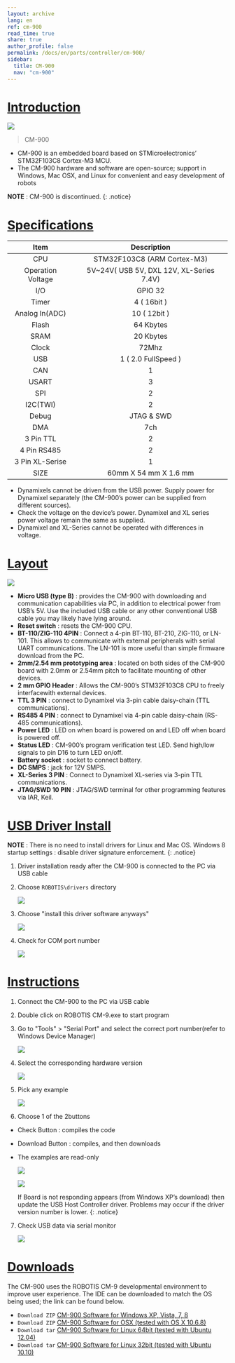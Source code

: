 ```yaml
---
layout: archive
lang: en
ref: cm-900
read_time: true
share: true
author_profile: false
permalink: /docs/en/parts/controller/cm-900/
sidebar:
  title: CM-900
  nav: "cm-900"
---
```


# [Introduction](#introduction)

![](/assets/images/parts/controller/cm-900/cm-900_product.jpg)

> CM-900

- CM-900 is an embedded board based on STMicroelectronics’ STM32F103C8 Cortex-M3 MCU.
- The CM-900 hardware and software are open-source; support in Windows, Mac OSX, and Linux for convenient and easy development of robots

**NOTE** : CM-900 is discontinued.
{: .notice}

# [Specifications](#specifications)

|Item|Description|
|:---:|:---:|
|CPU|STM32F103C8 (ARM Cortex-M3)|
|Operation  Voltage|5V~24V( USB 5V, DXL 12V, XL-Series 7.4V)|
|I/O|GPIO 32|
|Timer|4 ( 16bit )|
|Analog In(ADC)|10 ( 12bit )|
|Flash|64 Kbytes|
|SRAM|20 Kbytes|
|Clock|72Mhz|
|USB|1 ( 2.0 FullSpeed )|
|CAN|1|
|USART|3|
|SPI|2|
|I2C(TWI)|2|
|Debug|JTAG & SWD|
|DMA|7ch|
|3 Pin TTL|2|
|4 Pin RS485|2|
|3 Pin XL-Serise|1|
|SIZE|60mm X 54 mm X 1.6 mm|


- Dynamixels cannot be driven from the USB power. Supply power for Dynamixel separately (the CM-900’s power can be supplied from different sources).
- Check the voltage on the device’s power. Dynamixel and XL series power voltage remain the same as supplied.
- Dynamixel and XL-Series cannot be operated with differences in voltage.

# [Layout](#layout)

![](/assets/images/parts/controller/cm-900/cm-900_01.png)

- **Micro USB (type B)** : provides the CM-900 with downloading and communication capabilities via PC, in addition to electrical power from USB’s 5V. Use the included USB cable or any other conventional USB cable you may likely have lying around.
- **Reset switch** : resets the CM-900 CPU.
- **BT-110/ZIG-110 4PIN** : Connect a 4-pin BT-110, BT-210, ZIG-110, or LN-101. This allows to communicate with external peripherals with serial UART communications. The LN-101 is more useful than simple firmware download from the PC.
- **2mm/2.54 mm prototyping area** : located on both sides of the CM-900 board with 2.0mm or 2.54mm pitch to facilitate mounting of other devices.
- **2 mm GPIO Header** :  Allows the CM-900’s STM32F103C8 CPU to freely interfacewith external devices.
- **TTL 3 PIN** : connect to Dynamixel via 3-pin cable daisy-chain (TTL communications).
- **RS485 4 PIN** : connect to Dynamixel via 4-pin cable daisy-chain (RS-485 communications).
- **Power LED** : LED on when board is powered on and LED off when board is powered off.
- **Status LED** : CM-900’s program verification test LED. Send high/low signals to pin D16 to turn LED on/off.
- **Battery socket** : socket to connect battery.
- **DC SMPS** : jack for 12V SMPS.
- **XL-Series 3 PIN** : Connect to Dynamixel XL-series via 3-pin TTL communications.
- **JTAG/SWD 10 PIN** : JTAG/SWD terminal for other programming features via IAR, Keil.

# [USB Driver Install](#usb-driver-install)

**NOTE** : There is no need to install drivers for Linux and Mac OS. Windows 8 startup settings : disable driver signature enforcement.
{: .notice}
 
1. Driver installation ready after the CM-900 is connected to the PC via USB cable
 
2. Choose `ROBOTIS\drivers` directory

    ![](/assets/images/parts/controller/cm-900/cm-900_02.gif)
 
3. Choose "install this driver software anyways"

    ![](/assets/images/parts/controller/cm-900/cm-900_03.gif)
 
4. Check for COM port number

    ![](/assets/images/parts/controller/cm-900/cm-900_04.gif)

# [Instructions](#instructions)

1. Connect the CM-900 to the PC via USB cable
 
2. Double click on ROBOTIS CM-9.exe to start program
 
3. Go to "Tools" > "Serial Port" and select the correct port number(refer to Windows Device Manager)

    ![](/assets/images/parts/controller/cm-900/cm-900_05.gif)
 
4. Select the corresponding hardware version

    ![](/assets/images/parts/controller/cm-900/cm-900_06.gif)
 
5. Pick any example

    ![](/assets/images/parts/controller/cm-900/cm-900_07.gif)
 
6. Choose 1 of the 2buttons
  - Check Button : compiles the code
  - Download Button : compiles, and then downloads
  - The examples are read-only

    ![](/assets/images/parts/controller/cm-900/cm-900_08.png)
    
    ![](/assets/images/parts/controller/cm-900/cm-900_09.png)
  
    If Board is not responding appears (from Windows XP’s download) then update the USB Host Controller driver. Problems may occur if the driver version number is lower.
    {: .notice}
 
7. Check USB data via serial monitor

    ![](/assets/images/parts/controller/cm-900/cm-900_10.png)

# [Downloads](#downloads)

The CM-900 uses the ROBOTIS CM-9 developmental environment to improve user experience. The IDE can be downloaded to match the OS being used; the  link can be found below.

- `Download ZIP` [CM-900 Software for Windows XP, Vista, 7, 8](http://www.robotis.com/download/software/CM-9/ROBOTIS_CM9-v1.0.0-windows.zip)
- `Download ZIP` [CM-900 Software for OSX (tested with OS X 10.6.8)](http://www.robotis.com/download/software/CM-9/ROBOTIS_CM9-v1.0.0-macosx.dmg)
- `Download tar` [CM-900 Software for Linux 64bit (tested with Ubuntu 12.04)](http://www.robotis.com/download/software/CM-9/ROBOTIS_CM9-v1.0.0-linux64.tar.gz)
- `Download tar` [CM-900 Software for Linux 32bit (tested with Ubuntu 10.10)](http://www.robotis.com/download/software/CM-9/ROBOTIS_CM9-v1.0.0-linux32.tar.gz)

[RoboPlus Task]: /docs/en/software/rplus1/task/getting_started/
[RoboPlus Motion]: /docs/en/software/rplus1/motion/
[RoboPlus Manager]: /docs/en/software/rplus1/manager/
[Number of pressed Start button]: /docs/en/software/rplus1/task/programming_02/#button-count
[Start button]: /docs/en/software/rplus1/task/programming_02/#button-count
[LN-101]: /docs/en/parts/interface/ln-101/
[ZIG-110]: /docs/en/parts/communication/zig-110/
[BT-110]: /docs/en/parts/communication/bt-110/
[BT-210]: /docs/en/parts/communication/bt-210/
[CM-510]: /docs/en/parts/controller/cm-510/#fuse-replacement
[Automatic Turn-off]: /docs/en/software/rplus1/task/programming_02/#powersave-timer
[Pin Assignment]: /docs/en/dxl/ax/ax-12a/#pin-assignment
